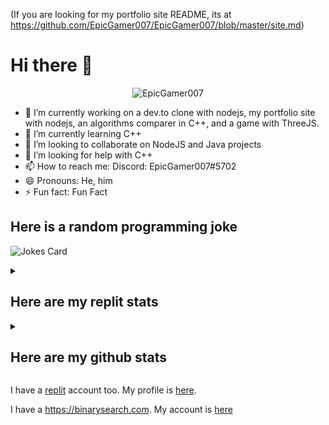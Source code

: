(If you are looking for my portfolio site README, its at https://github.com/EpicGamer007/EpicGamer007/blob/master/site.md)

# Hi there 👋

<p align="center"><img src="https://komarev.com/ghpvc/?username=EpicGamer007" alt="EpicGamer007"/></p>

- 🔭 I’m currently working on a dev.to clone with nodejs, my portfolio site with nodejs, an algorithms comparer in C++, and a game with ThreeJS.
- 🌱 I’m currently learning C++
- 👯 I’m looking to collaborate on NodeJS and Java projects
- 🤔 I’m looking for help with C++
- 📫 How to reach me: Discord: EpicGamer007#5702
- 😄 Pronouns: He, him
- ⚡ Fun fact: Fun Fact

## Here is a random programming joke
![Jokes Card](https://readme-jokes.vercel.app/api)

<details>

<summary>

## Here are my replit stats

</summary>

<img src="https://replstatswidget.19wintersp.repl.co/?name=EpicGamer007&type=minimal-tiles&theme=dark&foreground=#f8f8ff&border=#f8f8ff.png" alt="My replit information"/>
<img src="https://replstatswidget.19wintersp.repl.co/?name=EpicGamer007&type=languages&theme=dark&foreground=#f8f8ff&border=#f8f8ff.png" alt="My Top languages on replit"/>

(Currently broken due to problems with api. For more info, view comments at https://replit.com/@19wintersp/ReplStatsWidget)

</details>

<details>

<summary>

## Here are my github stats

</summary>

![Abhay's GitHub stats](https://github-readme-stats.vercel.app/api?username=EpicGamer007&theme=dark)
![Top Langs](https://github-readme-stats.vercel.app/api/top-langs/?username=EpicGamer007&theme=dark)
![Trophies](https://github-profile-trophy.vercel.app/?username=EpicGamer007&theme=dracula)

</details>

I have a [replit](https://replit.com) account too. My profile is [here](https://replit.com/@EpicGamer007).

I have a https://binarysearch.com. My account is [here](https://binarysearch.com/@/EpicGamer007)
